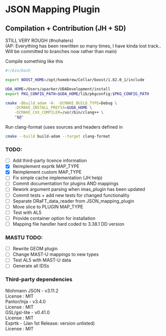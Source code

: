# JSON Mapping Plugin

## Compilation + Contribution (JH + SD)
STILL VERY ROUGH  (#nohaters)  
(AP: Everything has been rewritten so many times, I have kinda lost track.. 
Will be committed to branches now rather than main)

Compile something like this
```bash
#!/bin/bash

export BOOST_HOME=/opt/homebrew/Cellar/boost/1.82.0_1/include

UDA_HOME=/Users/aparker/UDADevelopment/install
export PKG_CONFIG_PATH=$UDA_HOME/lib/pkgconfig:$PKG_CONFIG_PATH

cmake -Bbuild_adam -H. -DCMAKE_BUILD_TYPE=Debug \
    -DCMAKE_INSTALL_PREFIX=$UDA_HOME \
    -DCMAKE_CXX_COMPILER=/usr/bin/clang++ \
    "$@"
```

Run clang-format (uses sources and headers defined in  
```bash
cmake --build build-adam --target clang-format
```

### TODO:  
- [ ] Add third-party licence information
- [x] Reimplement exprtk MAP_TYPE
- [x] Reimplement custom MAP_TYPE
- [ ] Fix simple cache implementation (JH help)
- [ ] Commit documentation for plugins AND mappings
- [ ] Rework argument parsing when imas_plugin has been updated
- [ ] Commit tests + add new tests for changed functionality
- [ ] Separate DRaFT_data_reader from JSON_mapping_plugin
- [ ] Move slice to PLUGIN MAP_TYPE
- [ ] Test with AL5
- [ ] Provide container option for installation
- [ ] Mapping file handler hard coded to 3.38.1 DD version

### MASTU TODO:  
- [ ] Rewrite GEOM plugin
- [ ] Change MAST-U mappings to new types
- [ ] Test AL5 with MAST-U data
- [ ] Generate all IDSs

### Third-party dependencies
Nlohmann JSON - v3.11.2  
License : MIT  
Pantor/Inja - v3.4.0  
License : MIT  
GSL/gsl-lite - v0.41.0  
License : MIT  
Exprtk - (Jan 1st Release: version unlisted)  
License : MIT

